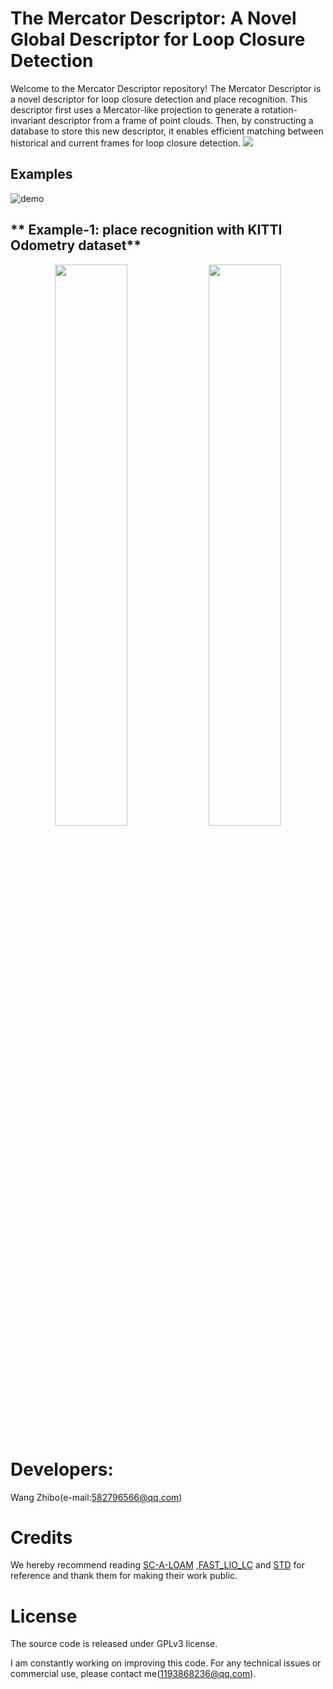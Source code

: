 

# The Mercator Descriptor: A Novel Global Descriptor for Loop Closure Detection

Welcome to the Mercator Descriptor repository! The Mercator Descriptor is a novel descriptor for loop closure detection and place recognition. This descriptor first uses a Mercator-like projection to generate a rotation-invariant descriptor from a frame of point clouds. Then, by constructing a database to store this new descriptor, it enables efficient matching between historical and current frames for loop closure detection.
![](https://github.com/wangzika/Mercator-Descriptor/blob/main/Graphical%20abstract.jpg)


## Examples 


![demo]()


## ** Example-1: place recognition with KITTI Odometry dataset**
<div align="center">
<img src="https://github.com/wangzika/Mercator-Descriptor/blob/main/loop%20detection1.GIF"  width="48%" loop/>
<img src="https://github.com/wangzika/Mercator-Descriptor/blob/main/loop%20detection.GIF"  width="48%" loop/>
</div>

# Developers:
Wang Zhibo(e-mail:582796566@qq.com)


# Credits

We hereby recommend reading [SC-A-LOAM](https://github.com/gisbi-kim/SC-A-LOAM) ,[FAST_LIO_LC](https://github.com/yanliang-wang/FAST_LIO_LC) and [STD](https://github.com/hku-mars/STD) for reference and thank them for making their work public.

# License

The source code is released under GPLv3 license.

I am constantly working on improving this code. For any technical issues or commercial use, please contact me(1193868236@qq.com).

